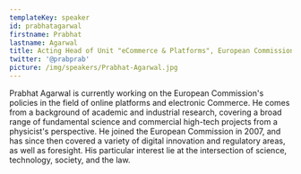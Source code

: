 ```yaml
---
templateKey: speaker
id: prabhatagarwal
firstname: Prabhat
lastname: Agarwal
title: Acting Head of Unit "eCommerce & Platforms", European Commission
twitter: '@prabprab'
picture: /img/speakers/Prabhat-Agarwal.jpg
---
```


Prabhat Agarwal is currently working on the European Commission's policies in the field of online platforms and electronic Commerce. He comes from a background of academic and industrial research, covering a broad range of fundamental science and commercial high-tech projects from a physicist's perspective. He joined the European Commission in 2007, and has since then covered a variety of digital innovation and regulatory areas, as well as foresight. His particular interest lie at the intersection of science, technology, society, and the law.

